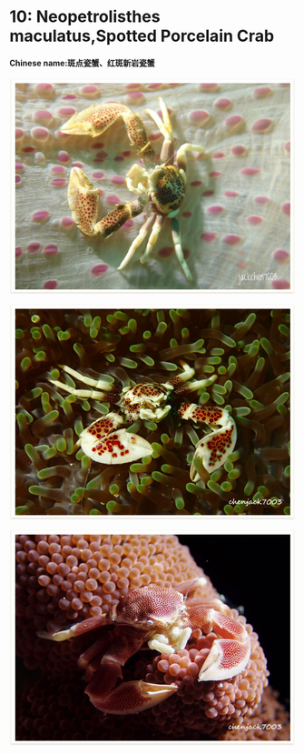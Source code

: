 # 10: Neopetrolisthes maculatus,Spotted Porcelain Crab

#### Chinese name:斑点瓷蟹、红斑新岩瓷蟹

![](../../.gitbook/assets/spotted-porcelain-crab.jpg)

![](../../.gitbook/assets/spotted-porcelain-crab2.jpg)

![](../../.gitbook/assets/spotted-porcelain-crab3.jpg)

